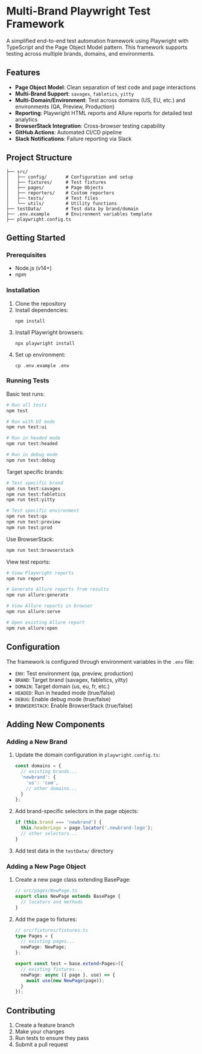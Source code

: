 # Multi-Brand Playwright Test Framework

A simplified end-to-end test automation framework using Playwright with TypeScript and the Page Object Model pattern. This framework supports testing across multiple brands, domains, and environments.

## Features

- **Page Object Model**: Clean separation of test code and page interactions
- **Multi-Brand Support**: `savagex`, `fabletics`, `yitty`
- **Multi-Domain/Environment**: Test across domains (US, EU, etc.) and environments (QA, Preview, Production)
- **Reporting**: Playwright HTML reports and Allure reports for detailed test analytics
- **BrowserStack Integration**: Cross-browser testing capability
- **GitHub Actions**: Automated CI/CD pipeline
- **Slack Notifications**: Failure reporting via Slack

## Project Structure

```
├── src/
│   ├── config/       # Configuration and setup
│   ├── fixtures/     # Test fixtures
│   ├── pages/        # Page Objects
│   ├── reporters/    # Custom reporters
│   ├── tests/        # Test files
│   └── utils/        # Utility functions
├── testData/         # Test data by brand/domain
├── .env.example      # Environment variables template
├── playwright.config.ts
```

## Getting Started

### Prerequisites

- Node.js (v14+)
- npm

### Installation

1. Clone the repository
2. Install dependencies:
   ```
   npm install
   ```
3. Install Playwright browsers:
   ```
   npx playwright install
   ```
4. Set up environment:
   ```
   cp .env.example .env
   ```

### Running Tests

Basic test runs:
```bash
# Run all tests
npm test

# Run with UI mode
npm run test:ui

# Run in headed mode
npm run test:headed

# Run in debug mode
npm run test:debug
```

Target specific brands:
```bash
# Test specific brand
npm run test:savagex
npm run test:fabletics
npm run test:yitty

# Test specific environment
npm run test:qa
npm run test:preview
npm run test:prod
```

Use BrowserStack:
```bash
npm run test:browserstack
```

View test reports:
```bash
# View Playwright reports
npm run report

# Generate Allure reports from results
npm run allure:generate

# View Allure reports in browser
npm run allure:serve

# Open existing Allure report
npm run allure:open
```

## Configuration

The framework is configured through environment variables in the `.env` file:

- `ENV`: Test environment (qa, preview, production)
- `BRAND`: Target brand (savagex, fabletics, yitty)
- `DOMAIN`: Target domain (us, eu, fr, etc.)
- `HEADED`: Run in headed mode (true/false)
- `DEBUG`: Enable debug mode (true/false)
- `BROWSERSTACK`: Enable BrowserStack (true/false)

## Adding New Components

### Adding a New Brand

1. Update the domain configuration in `playwright.config.ts`:
   ```typescript
   const domains = {
     // existing brands...
     'newbrand': {
       'us': 'com',
       // other domains...
     }
   };
   ```

2. Add brand-specific selectors in the page objects:
   ```typescript
   if (this.brand === 'newbrand') {
     this.headerLogo = page.locator('.newbrand-logo');
     // other selectors...
   }
   ```

3. Add test data in the `testData/` directory

### Adding a New Page Object

1. Create a new page class extending BasePage:
   ```typescript
   // src/pages/NewPage.ts
   export class NewPage extends BasePage {
     // locators and methods
   }
   ```

2. Add the page to fixtures:
   ```typescript
   // src/fixtures/fixtures.ts
   type Pages = {
     // existing pages...
     newPage: NewPage;
   };

   export const test = base.extend<Pages>({
     // existing fixtures...
     newPage: async ({ page }, use) => {
       await use(new NewPage(page));
     }
   });
   ```

## Contributing

1. Create a feature branch
2. Make your changes
3. Run tests to ensure they pass
4. Submit a pull request 